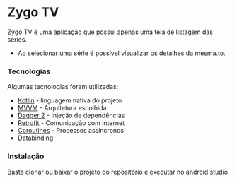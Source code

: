 # Zygo TV
Zygo TV é uma aplicação que possui apenas uma tela de listagem das séries.

- Ao selecionar uma série é possível visualizar os detalhes da mesma.to.

### Tecnologias

Algumas tecnologias foram utilizadas:

* [Kotlin] - linguagem nativa do projeto
* [MVVM] - Arquitetura escolhida
* [Dagger 2] - Injeção de dependências
* [Retrofit] - Comunicação com internet
* [Coroutines] - Processos assíncronos
* [Databinding]

### Instalação

Basta clonar ou baixar o projeto do repositório e executar no android studio.


[Kotlin]: <https://kotlinlang.org/>
[MVVM]: <https://developer.android.com/jetpack/guide?hl=pt-br>
[Dagger 2]: <https://dagger.dev/>
[Room]: <https://developer.android.com/topic/libraries/architecture/room>
[Retrofit]: <https://square.github.io/retrofit/>
[Coroutines]: <https://developer.android.com/kotlin/coroutines>
[Groupie]: <https://github.com/lisawray/groupie>
[Databinding]: <https://developer.android.com/topic/libraries/data-binding?hl=pt-br>
